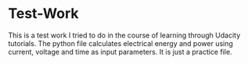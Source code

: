 # Test-Work
This is a test work I tried to do in the course of learning through Udacity tutorials.
The python file calculates electrical energy and power using current, voltage and time as input parameters.
It is just a practice file.
